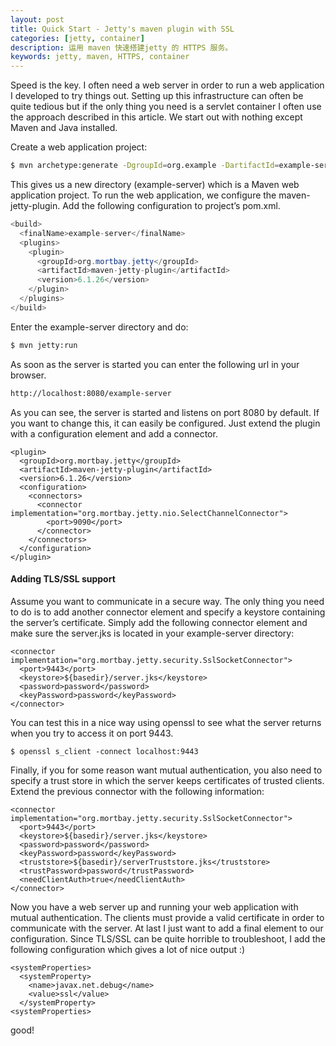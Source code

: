```yaml
---
layout: post
title: Quick Start - Jetty's maven plugin with SSL 
categories: [jetty, container]
description: 运用 maven 快速搭建jetty 的 HTTPS 服务。
keywords: jetty, maven, HTTPS, container
---
```


Speed is the key. I often need a web server in order to run a web application I developed to try things out. Setting up this infrastructure can often be quite tedious but if the only thing you need is a servlet container I often use the approach described in this article. We start out with nothing except Maven and Java installed.

Create a web application project:
```sh
$ mvn archetype:generate -DgroupId=org.example -DartifactId=example-server -DarchetypeArtifactId=maven-archetype-webapp -Dversion=1.0
```
This gives us a new directory (example-server) which is a Maven web application project. To run the web application, we configure the maven-jetty-plugin. Add the following configuration to project’s pom.xml.
```java
<build>
  <finalName>example-server</finalName>
  <plugins>
    <plugin>
      <groupId>org.mortbay.jetty</groupId>
      <artifactId>maven-jetty-plugin</artifactId>
      <version>6.1.26</version>
    </plugin>
  </plugins>
</build>
```
Enter the example-server directory and do:
```sh
$ mvn jetty:run
```
As soon as the server is started you can enter the following url in your browser.
```sh
http://localhost:8080/example-server
```
As you can see, the server is started and listens on port 8080 by default. If you want to change this, it can easily be configured. Just extend the plugin with a configuration element and add a connector.
```
<plugin>
  <groupId>org.mortbay.jetty</groupId>
  <artifactId>maven-jetty-plugin</artifactId>
  <version>6.1.26</version>
  <configuration>
    <connectors>
      <connector implementation="org.mortbay.jetty.nio.SelectChannelConnector">
        <port>9090</port>
      </connector>
    </connectors>
  </configuration>
</plugin>
```
#### Adding TLS/SSL support
Assume you want to communicate in a secure way. The only thing you need to do is to add another connector element and specify a keystore containing the server’s certificate. Simply add the following connector element and make sure the server.jks is located in your example-server directory:

```
<connector implementation="org.mortbay.jetty.security.SslSocketConnector">
  <port>9443</port>
  <keystore>${basedir}/server.jks</keystore>
  <password>password</password>
  <keyPassword>password</keyPassword>
</connector>
```
You can test this in a nice way using openssl to see what the server returns when you try to access it on port 9443.
```
$ openssl s_client -connect localhost:9443
```
Finally, if you for some reason want mutual authentication, you also need to specify a trust store in which the server keeps certificates of trusted clients. Extend the previous connector with the following information:
```
<connector implementation="org.mortbay.jetty.security.SslSocketConnector">
  <port>9443</port>
  <keystore>${basedir}/server.jks</keystore>
  <password>password</password>
  <keyPassword>password</keyPassword>
  <truststore>${basedir}/serverTruststore.jks</truststore>
  <trustPassword>password</trustPassword>
  <needClientAuth>true</needClientAuth>
</connector>
```
Now you have a web server up and running your web application with mutual authentication. The clients must provide a valid certificate in order to communicate with the server. At last I just want to add a final element to our configuration. Since TLS/SSL can be quite horrible to troubleshoot, I add the following configuration which gives a lot of nice output :)
```
<systemProperties>
  <systemProperty>
    <name>javax.net.debug</name>
    <value>ssl</value>
  </systemProperty>
<systemProperties>
```
good!


